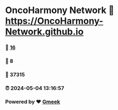 # OncoHarmony Network :link: https://OncoHarmony-Network.github.io 
### :page_facing_up: [16](https://OncoHarmony-Network.github.io/tag.html) 
### :speech_balloon: 8 
### :hibiscus: 37315 
### :alarm_clock: 2024-05-04 13:16:57 
### Powered by :heart: [Gmeek](https://github.com/Meekdai/Gmeek)
